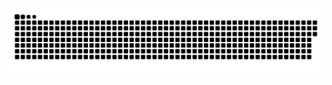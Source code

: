 <picture>
  <source media="(prefers-color-scheme: dark)" srcset="https://raw.githubusercontent.com/nannkadayo/nannkadayo/master/img/snake-dark.svg">
  <source media="(prefers-color-scheme: light)" srcset="https://raw.githubusercontent.com/nannkadayo/nannkadayo/master/img/snake.svg">
  <img alt="github contribution grid snake animation" src="https://raw.githubusercontent.com/nannkadayo/nannkadayo/master/img/snake.svg">
</picture>
